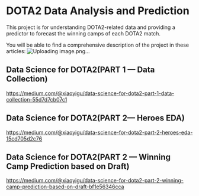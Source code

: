# DOTA2 Data Analysis and Prediction
This project is for understanding DOTA2-related data and providing a predictor to forecast the winning camps of each DOTA2 match.

You will be able to find a comprehensive description of the project in these articles:
![Uploading image.png…](https://miro.medium.com/v2/resize:fit:1400/format:webp/1*NfPGxW5RykSnsIbn2XzJUA.jpeg)

## Data Science for DOTA2(PART 1 — Data Collection)
https://medium.com/@xiaoyigu/data-science-for-dota2-part-1-data-collection-55d7d7cb07c1

## Data Science for DOTA2(PART 2— Heroes EDA)
https://medium.com/@xiaoyigu/data-science-for-dota2-part-2-heroes-eda-15cd705d2c76

## Data Science for DOTA2(PART 2 — Winning Camp Prediction based on Draft)
https://medium.com/@xiaoyigu/data-science-for-dota2-part-2-winning-camp-prediction-based-on-draft-bf1e56346cca
